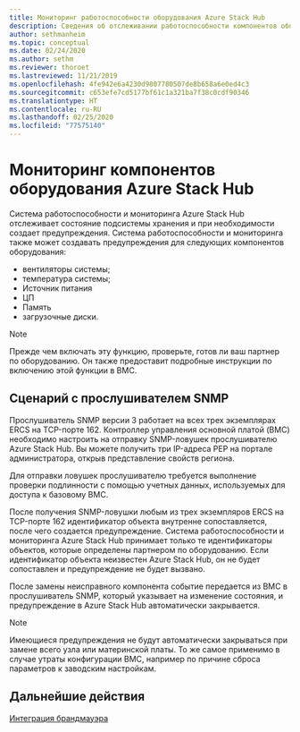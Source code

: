 ```yaml
---
title: Мониторинг работоспособности оборудования Azure Stack Hub
description: Сведения об отслеживании работоспособности компонентов оборудования Azure Stack Hub.
author: sethmanheim
ms.topic: conceptual
ms.date: 02/24/2020
ms.author: sethm
ms.reviewer: thoroet
ms.lastreviewed: 11/21/2019
ms.openlocfilehash: 4fe942e6a4230d9807780507de8b658a6e0ed4c3
ms.sourcegitcommit: c653efe7cd5177bf61c1a321ba7f38c0cdf90346
ms.translationtype: HT
ms.contentlocale: ru-RU
ms.lasthandoff: 02/25/2020
ms.locfileid: "77575140"
---
```

# <a name="monitor-azure-stack-hub-hardware-components"></a>Мониторинг компонентов оборудования Azure Stack Hub

Система работоспособности и мониторинга Azure Stack Hub отслеживает состояние подсистемы хранения и при необходимости создает предупреждения. Система работоспособности и мониторинга также может создавать предупреждения для следующих компонентов оборудования:

- вентиляторы системы;
- температура системы;
- Источник питания
- ЦП
- Память
- загрузочные диски.

> [!NOTE]
> Прежде чем включать эту функцию, проверьте, готов ли ваш партнер по оборудованию. Он также предоставит подробные инструкции по включению этой функции в BMC.

## <a name="snmp-listener-scenario"></a>Сценарий с прослушивателем SNMP

Прослушиватель SNMP версии 3 работает на всех трех экземплярах ERCS на TCP-порте 162. Контроллер управления основной платой (BMC) необходимо настроить на отправку SNMP-ловушек прослушивателю Azure Stack Hub. Вы можете получить три IP-адреса PEP на портале администратора, открыв представление свойств региона.

Для отправки ловушек прослушивателю требуется выполнение проверки подлинности с помощью учетных данных, используемых для доступа к базовому BMC.

После получения SNMP-ловушки любым из трех экземпляров ERCS на TCP-порте 162 идентификатор объекта внутренне сопоставляется, после чего создается предупреждение. Система работоспособности и мониторинга Azure Stack Hub принимает только те идентификаторы объектов, которые определены партнером по оборудованию. Если идентификатор объекта неизвестен Azure Stack Hub, он не будет сопоставлен и предупреждение не будет вызвано.

После замены неисправного компонента событие передается из BMC в прослушиватель SNMP, который указывает на изменение состояния, и предупреждение в Azure Stack Hub автоматически закрывается.

> [!NOTE]
> Имеющиеся предупреждения не будут автоматически закрываться при замене всего узла или материнской платы. То же самое применимо в случае утраты конфигурации BMC, например по причине сброса параметров к заводским настройкам.

## <a name="next-steps"></a>Дальнейшие действия

[Интеграция брандмауэра](azure-stack-firewall.md)
